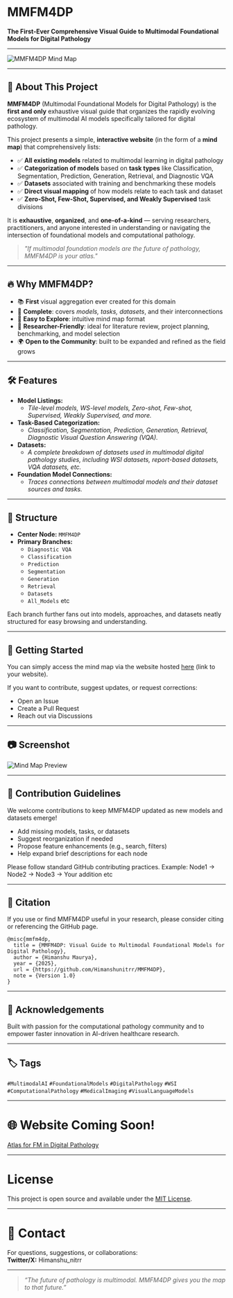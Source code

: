 # MMFM4DP

**The First-Ever Comprehensive Visual Guide to Multimodal Foundational Models for Digital Pathology**

---

![MMFM4DP Mind Map](./0c00cd02-4033-4431-8a22-d4f683a65d1f.png)

---

## 🌟 About This Project

**MMFM4DP** (Multimodal Foundational Models for Digital Pathology) is the **first and only** exhaustive visual guide that organizes the rapidly evolving ecosystem of multimodal AI models specifically tailored for digital pathology.

This project presents a simple, **interactive website** (in the form of a **mind map**) that comprehensively lists:

- ✅ **All existing models** related to multimodal learning in digital pathology
- ✅ **Categorization of models** based on **task types** like Classification, Segmentation, Prediction, Generation, Retrieval, and Diagnostic VQA
- ✅ **Datasets** associated with training and benchmarking these models
- ✅ **Direct visual mapping** of how models relate to each task and dataset
- ✅ **Zero-Shot, Few-Shot, Supervised, and Weakly Supervised** task divisions

It is **exhaustive**, **organized**, and **one-of-a-kind** — serving researchers, practitioners, and anyone interested in understanding or navigating the intersection of foundational models and computational pathology.

> _"If multimodal foundation models are the future of pathology, MMFM4DP is your atlas."_

---

## 🔥 Why MMFM4DP?

- 📚 **First** visual aggregation ever created for this domain
- 🌟 **Complete**: covers _models, tasks, datasets_, and their interconnections
- 🚀 **Easy to Explore**: intuitive mind map format
- 🧠 **Researcher-Friendly**: ideal for literature review, project planning, benchmarking, and model selection
- 🌍 **Open to the Community**: built to be expanded and refined as the field grows

---

## 🛠 Features

- **Model Listings:**  
  - _Tile-level models, WS-level models, Zero-shot, Few-shot, Supervised, Weakly Supervised, and more._
- **Task-Based Categorization:**  
  - _Classification, Segmentation, Prediction, Generation, Retrieval, Diagnostic Visual Question Answering (VQA)._
- **Datasets:**  
  - _A complete breakdown of datasets used in multimodal digital pathology studies, including WSI datasets, report-based datasets, VQA datasets, etc._
- **Foundation Model Connections:**  
  - _Traces connections between multimodal models and their dataset sources and tasks._

---

## 🧹 Structure

- **Center Node:** `MMFM4DP`
- **Primary Branches:**
  - `Diagnostic VQA`
  - `Classification`
  - `Prediction`
  - `Segmentation`
  - `Generation`
  - `Retrieval`
  - `Datasets`
  - `All_Models` etc

Each branch further fans out into models, approaches, and datasets neatly structured for easy browsing and understanding.

---

## 🚀 Getting Started

You can simply access the mind map via the website hosted [here](#) (link to your website).

If you want to contribute, suggest updates, or request corrections:
- Open an Issue
- Create a Pull Request
- Reach out via Discussions

---

## 📷 Screenshot

![Mind Map Preview](./0c00cd02-4033-4431-8a22-d4f683a65d1f.png)

---

## 🤝 Contribution Guidelines

We welcome contributions to keep MMFM4DP updated as new models and datasets emerge!

- Add missing models, tasks, or datasets
- Suggest reorganization if needed
- Propose feature enhancements (e.g., search, filters)
- Help expand brief descriptions for each node

Please follow standard GitHub contributing practices.
Example: Node1 -> Node2 -> Node3 -> Your addition etc

---

## 📜 Citation

If you use or find MMFM4DP useful in your research, please consider citing or referencing the GitHub page.

```plaintext
@misc{mmfm4dp,
  title = {MMFM4DP: Visual Guide to Multimodal Foundational Models for Digital Pathology},
  author = {Himanshu Maurya},
  year = {2025},
  url = {https://github.com/Himanshunitrr/MMFM4DP},
  note = {Version 1.0}
}
```

---

## 💬 Acknowledgements

Built with passion for the computational pathology community and to empower faster innovation in AI-driven healthcare research. 

---

## 🏷️️ Tags

`#MultimodalAI` `#FoundationalModels` `#DigitalPathology` `#WSI` `#ComputationalPathology` `#MedicalImaging` `#VisualLanguageModels`

---

# 🌐 Website Coming Soon!

[Atlas for FM in Digital Pathology](https://xmind.ai/1oNzUweq)

---

# License

This project is open source and available under the [MIT License](LICENSE).

---

# 📩 Contact

For questions, suggestions, or collaborations:  
**Twitter/X:** Himanshu_nitrr

---

> _“The future of pathology is multimodal. MMFM4DP gives you the map to that future.”_
